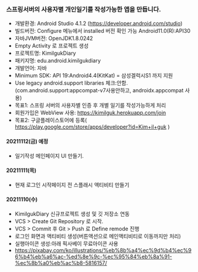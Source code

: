 ### 스프링서버의 사용자별 개인일기를 작성가능한 앱을 만듭니다.
- 개발환경: Android Studio 4.1.2 (https://developer.android.com/studio)
- 빌드버전: Configure 메뉴에서 installed 버전 확인 가능 Android11.0(R):API30
- 자바JVM버전: OpenJDK1.8.0242
- Empty Activity 로 프로젝트 생성
- 프로젝트명: KimilgukDiary
- 패키지명: edu.android.kimilgukdiary
- 개발언어: 자바
- Minimum SDK: API 19:Android4.4(KitKat) = 삼성겔럭시S1 까지 지원
- Use legacy android.support libraries 체크:안함.(com.android.support:appcompat-v7사용안하고, androidx.appcompat 사용)
- 목표1: 스프링 서버의 사용자별 인증 후 개별 일기를 작성가능하게 처리
- 회원가입은 WebView 사용: https://kimilguk.herokuapp.com/join
- 목표2: 구글플레이스토어에 등록( https://play.google.com/store/apps/developer?id=Kim+il+guk )

#### 20211112(금) 예정
- 일기작성 메인페이지 UI 만들기.

#### 20211111(목)
- 현재 로그인 시작페이지 전 스플래시 액티비티 만들기

#### 20211110(수)
- KimilgukDiary 신규프로젝트 생성 및 깃 저장소 연동
- VCS > Create Git Repository 로 시작.
- VCS > Commit 후 Git > Push 로  Define remode 진행
- 로그인 화면과 액티비티 생성(버튼액션으로 메인액티비티로 이동까지만 처리)
- 실행아이콘 생성:아래 픽사베이 무료아이콘 사용
- https://pixabay.com/ko/illustrations/%eb%8b%a4%ec%9d%b4%ec%96%b4%eb%a6%ac-%ed%8e%9c-%ec%95%84%eb%8a%91-%ec%8b%a0%eb%ac%b8-5816157/